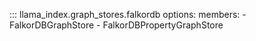 ::: llama_index.graph_stores.falkordb
options:
members: - FalkorDBGraphStore - FalkorDBPropertyGraphStore
